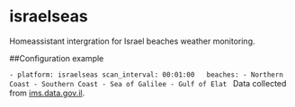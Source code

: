 # israelseas

Homeassistant intergration for Israel beaches weather monitoring.

##Configuration example

`- platform: israelseas
  scan_interval: 00:01:00  
  beaches:
      - Northern Coast
      - Southern Coast
      - Sea of Galilee
      - Gulf of Elat
`
Data collected from [ims.data.gov.il](https://ims.data.gov.il/).
